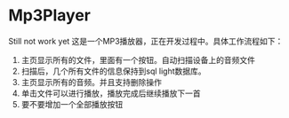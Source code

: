 # Mp3Player
Still not work yet
这是一个MP3播放器，正在开发过程中。具体工作流程如下：

1. 主页显示所有的文件，里面有一个按钮。自动扫描设备上的音频文件
2. 扫描后，几个所有文件的信息保持到sql light数据库。
3. 主页显示所有的音频。并且支持删除操作
4. 单击文件可以进行播放，播放完成后继续播放下一首
5. 要不要增加一个全部播放按钮

